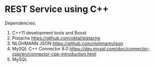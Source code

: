 # REST Service using C++
Dependencies:
1. C++11 development tools and Boost
2. Pistache https://github.com/oktal/pistache
3. NLOHMANN JSON https://github.com/nlohmann/json
4. MySQL C++ Connector 8.0 https://dev.mysql.com/doc/connector-cpp/en/connector-cpp-introduction.html
5. MySQL
